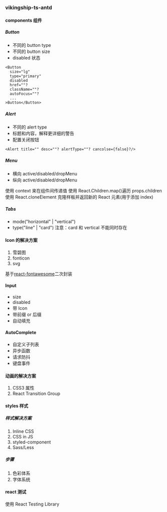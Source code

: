 <!--
 * @Author: FBB
 * @Date: 2020-09-10 21:34:53
 * @LastEditors: FBB
 * @LastEditTime: 2020-09-24 18:19:58
 * @Description:
-->

### vikingship-ts-antd

#### components 组件

##### Button

- 不同的 button type
- 不同的 button size
- disabled 状态

```tsx
<Button
  size="lg"
  type="primary"
  disabled
  href=""?
  className=""?
  autoFocus=""?
  ...
>Button</Button>
```

##### Alert

- 不同的 alert type
- 标题和内容，解释更详细的警告
- 配置关闭按钮

```tsx
<Alert title="" desc=""? alertType=""? cancolse={false}?/>
```

##### Menu

- 横向
  active/disabled/dropMenu
- 纵向
  active/disabled/dropMenu

使用 context 来在组件间传递值
使用 React.Children.map()遍历 props.children
使用 React.cloneElement 克隆样板并返回新的 React 元素(用于添加 index)

##### Tabs

- mode("horizontal" | "vertical")
- type("line" | "card") 注意：card 和 vertical 不能同时存在

#### Icon 的解决方案

1. 雪碧图
2. fonticon
3. svg

基于[react-fontawesome](https://github.com/FortAwesome/react-fontawesome)二次封装

#### Input

- size
- disabled
- 带 Icon
- 带前缀 or 后缀
- 自动填充

#### AutoComplete

- 自定义子列表
- 异步函数
- 请求防抖
- 键盘事件

#### 动画的解决方案

1. CSS3 属性
2. React Transition Group

#### styles 样式

##### 样式解决方案

1. Inline CSS
2. CSS in JS
3. styled-component
4. Sass/Less

##### 步骤

1. 色彩体系
2. 字体系统

#### react 测试

使用 React Testing Library

